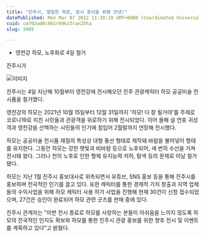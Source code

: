 ```yaml
---
title: "진주시, 열일한 하모, 잠시 휴식을 위해 안녕!"
datePublished: Mon Mar 07 2022 11:30:18 GMT+0000 (Coordinated Universal Time)
cuid: cm702wd0c001r09kz3ran25ha
slug: 3495

---
```



- 영천강 하모, 노후화로 4일 철거

진주시가

![이미지](https://cdn.hashnode.com/res/hashnode/image/upload/v1739253953804/b038c0a6-d89d-4680-b2df-f44c2df5c332.jpeg)

진주시는 4일 지난해 10월부터 영천강에 전시해오던 진주 관광캐릭터 하모 공공미술 전시품을 철거했다.

영천강의 하모는 2021년 10월 15일부터 12월 31일까지 '하모! 다 잘 될거야'를 주제로 코로나19로 지친 시민들과 관광객을 위로하기 위해 전시되었다. 이어 올해 설 연휴 귀성객과 영천강을 산책하는 시민들의 인기에 힘입어 2월말까지 연장해 전시했다.

하모는 공공미술 전시품 재질의 특성상 대형 풍선 형태로 제작돼 바람을 불어넣어 형태를 유지한다. 그동안 하모는 강한 햇빛과 비바람 등으로 노후되어, 세 번의 수선을 거쳐 전시돼 왔다. 그러나 천의 노후로 인한 형체 유지능력 저하, 탈색 등의 문제로 이날 철거됐다.

하모는 지난 1월 진주시 홍보대사로 위촉되면서 유튜브, SNS 홍보 등을 통해 진주시를 홍보하며 전국적인 인기를 끌고 있다. 또한 캐릭터를 통한 경제적 가치 창출과 지역 업체들의 수익사업을 위해 하모 캐릭터 사용 허가 사업을 진행해 현재 30건이 신청 접수되었으며, 27건은 승인이 완료되어 하모 관련 굿즈를 판매 중에 있다.

진주시 관계자는 "이번 전시 종료로 하모를 사랑하는 분들이 아쉬움을 느끼지 않도록 하모의 전국적인 인지도 확보와 하모를 통한 진주시 관광 홍보를 위한 향후 전시 및 이벤트를 계획하고 있다"고 밝혔다.